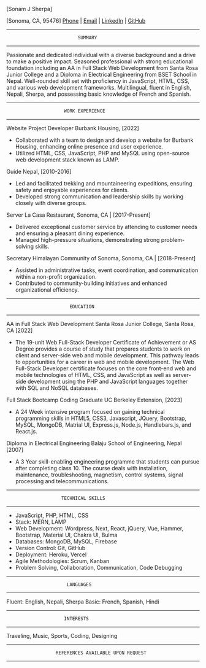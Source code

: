 
[Sonam J Sherpa]

[Sonoma, CA, 95476]
[Phone](707-721-6046) | [Email](mailto:sherpa.sjs@gmail.com) | [LinkedIn](https://www.linkedin.com/in/sonam-j-sherpa-0284b4b8/) | [GitHub](https://github.com/sonam-git)

--------------------------------------------------------------
                              SUMMARY
--------------------------------------------------------------
Passionate and dedicated individual with a diverse background and a drive to make a positive impact. Seasoned professional with strong educational foundation including an AA in Full Stack Web Development from Santa Rosa Junior College and a Diploma in Electrical Engineering from BSET School in Nepal. Well-rounded skill set with proficiency in JavaScript, HTML, CSS, and various web development frameworks. Multilingual, fluent in English, Nepali, Sherpa, and possessing basic knowledge of French and Spanish.

--------------------------------------------------------------
                         WORK EXPERIENCE
--------------------------------------------------------------

Website Project Developer
Burbank Housing, [2022]
- Collaborated with a team to design and develop a website for Burbank Housing, enhancing online presence and user experience.
- Utilized HTML, CSS, JavaScript, PHP and MySQL using open-source web development stack known as LAMP.

Guide Nepal, [2010-2016]
- Led and facilitated trekking and mountaineering expeditions, ensuring safety and enjoyable experiences for clients.
- Developed strong communication and leadership skills by working closely with diverse groups.

Server
La Casa Restaurant, Sonoma, CA | [2017-Present]
- Delivered exceptional customer service by attending to customer needs and ensuring a pleasant dining experience.
- Managed high-pressure situations, demonstrating strong problem-solving skills.

Secretary
Himalayan Community of Sonoma, Sonoma, CA | [2018-Present]
- Assisted in administrative tasks, event coordination, and communication within a non-profit organization.
- Contributed to community-building initiatives and enhanced organizational efficiency.



--------------------------------------------------------------
                           EDUCATION
--------------------------------------------------------------
AA in Full Stack Web Development
Santa Rosa Junior College, Santa Rosa, CA [2022]
- The 19-unit Web Full-Stack Developer Certificate of Achievement or AS Degree provides a course of study that prepares students to work on client and server-side web and mobile development. This pathway leads to opportunities for a career in web and mobile development. The Web Full-Stack Developer certificate focuses on the core front-end web and mobile technologies of HTML, CSS, and JavaScript as well as server-side development using the PHP and JavaScript languages together with SQL and NoSQL databases.

Full Stack Bootcamp Coding Graduate
UC Berkeley Extension, [2023]
- A 24 Week intensive program focused on gaining technical programming skills in HTML5, CSS3, Javascript, JQuery, Bootstrap, MySQL, MongoDB, Matrial UI, Express.js, Node.js, Handlebars.js, and React.js.

Diploma in Electrical Engineering
Balaju School of Engineering, Nepal [2007]
- A 3 Year skill-enabling engineering programme that students can pursue after completing class 10. The course deals with installation, maintenance, troubleshooting, magnetism, control systems, signal processing and telecommunications.

--------------------------------------------------------------
                        TECHNICAL SKILLS
--------------------------------------------------------------
- JavaScript, PHP, HTML, CSS
- Stack: MERN, LAMP
- Web Development: Wordpress, Next, React, jQuery, Vue, Hammer, Bootstrap, Material UI, Chakra UI, Bulma
- Databases: MongoDB, MySQL, Firebase
- Version Control: Git, GitHub
- Deployment: Heroku, Vercel
- Agile Methodologies: Scrum, Kanban
- Problem Solving, Collaboration, Communication, Code Debugging
--------------------------------------------------------------
                          LANGUAGES
--------------------------------------------------------------
Fluent: English, Nepali, Sherpa
Basic: French, Spanish, Hindi

--------------------------------------------------------------
                         INTERESTS
--------------------------------------------------------------
Traveling, Music, Sports, Coding, Designing

--------------------------------------------------------------
                      REFERENCES AVAILABLE UPON REQUEST
--------------------------------------------------------------
